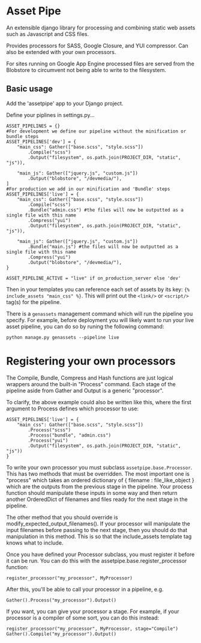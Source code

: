 # Asset Pipe

An extensible django library for processing and combining static web assets such as Javascript and CSS files.

Provides processors for SASS, Google Closure, and YUI compressor.  Can also be extended with your own processors.

For sites running on Google App Engine processed files are served from the Blobstore to circumvent not being able to write to the filesystem.

## Basic usage

Add the 'assetpipe' app to your Django project.

Define your piplines in settings.py...

```
ASSET_PIPELINES = {}
#For development we define our pipeline without the minification or bundle steps
ASSET_PIPELINES['dev'] = {
	"main_css": Gather(["base.scss", "style.scss"])
		.Compile("scss")
		.Output("filesystem", os.path.join(PROJECT_DIR, "static", "js")),

	"main_js": Gather(["jquery.js", "custom.js"])
		.Output("blobstore", "/devmedia/"),
]
#For production we add in our minification and 'Bundle' steps
ASSET_PIPELINES['live'] = {
	"main_css": Gather(["base.scss", "style.scss"])
		.Compile("scss")
		.Bundle("admin.css") #the files will now be outputted as a single file with this name
		.Compress("yui")
		.Output("filesystem", os.path.join(PROJECT_DIR, "static", "js")),

	"main_js": Gather(["jquery.js", "custom.js"])
		.Bundle("main.js") #the files will now be outputted as a single file with this name
		.Compress("yui")
		.Output("blobstore", "/devmedia/"),
}

ASSET_PIPELINE_ACTIVE = "live" if on_production_server else 'dev'

```

Then in your templates you can reference each set of assets by its key: `{% include_assets "main_css" %}`.  This will print out the `<link/>` or `<script/>` tag(s) for the pipeline.

There is a `genassets` management command which will run the pipeline you specify. For example, before deployment you will likely want to run your live asset pipeline, you can do so by
runing the following command:

`python manage.py genassets --pipeline live`

# Registering your own processors

The Compile, Bundle, Compress and Hash functions are just logical wrappers around the built-in "Process" command. Each stage of the pipeline aside from Gather and Output is a generic "processor".

To clarify, the above example could also be written like this, where the first argument to Process defines which processor to use:

	ASSET_PIPELINES['live'] = {
		"main_css": Gather(["base.scss", "style.scss"])
			.Process("scss")
			.Process("bundle", "admin.css")
			.Process("yui")
			.Output("filesystem", os.path.join(PROJECT_DIR, "static", "js"))
	}

To write your own processor you must subclass `assetpipe.base.Processor`. This has two methods that must be overridden. The most important one is "process" which takes an ordered dictionary of
{ filename : file_like_object } which are the outputs from the previous stage in the pipeline. Your process function should manipulate these inputs in some way and then return another OrderedDict
of filenames and files ready for the next stage in the pipeline.

The other method that you should override is modify_expected_output_filenames(). If your processor will manipulate the input filenames before passing to the next stage, then you should do that
manipulation in this method. This is so that the include_assets template tag knows what to include.

Once you have defined your Processor subclass, you must register it before it can be run. You can do this with the assetpipe.base.register_processor function:

    register_processor("my_processor", MyProcessor)

After this, you'll be able to call your processor in a pipeline, e.g.

    Gather().Process("my_processor").Output()

If you want, you can give your processor a stage. For example, if your processor is a compiler of some sort, you can do this instead:

    register_processor("my_processor", MyProcessor, stage="Compile")
    Gather().Compile("my_processor").Output()

